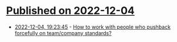 # [Published on 2022-12-04](index.md)

* [2022-12-04, 19:23:45](https://news.ycombinator.com/item?id=33856788) - [How to work with people who pushback forcefully on team/company standards?](https://news.ycombinator.com/item?id=33856788)
